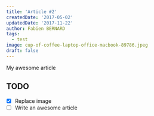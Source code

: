 ```yaml
---
title: 'Article #2'
createdDate: '2017-05-02'
updatedDate: '2017-11-22'
author: Fabien BERNARD
tags:
  - test
image: cup-of-coffee-laptop-office-macbook-89786.jpeg
draft: false
---
```


My awesome article

## TODO

-   [x] Replace image
-   [ ] Write an awesome article
